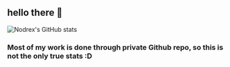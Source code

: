 ## hello there 👋

![Nodrex's GitHub stats](https://github-readme-stats.vercel.app/api?username=Nodrex&show_icons=true&theme=radical)

### Most of my work is done through private Github repo, so this is not the only true stats :D
